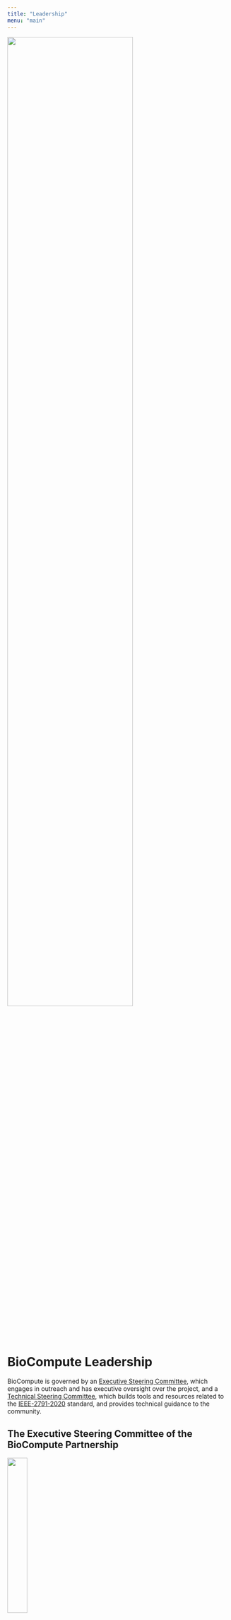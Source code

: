 ```yaml
---
title: "Leadership"
menu: "main"
---
```


<div class="col-lg-6 offset-lg-3 text-center">
<img src="/images/logo.about.png" class="img-fluid mx-auto d-block" width="75%" alt="">
</div>

<br>

# BioCompute Leadership

BioCompute is governed by an [Executive Steering Committee](#esc), which engages in outreach and has executive oversight over the project, and a [Technical Steering Committee](#tsc), which builds tools and resources related to the <a href="https://ieeexplore.ieee.org/abstract/document/8699141" class=regular target="_blank">IEEE-2791-2020</a> standard, and provides technical guidance to the community.

## <a name="esc"></a>The Executive Steering Committee of the BioCompute Partnership

<div class="row">

<div class="col-lg-4">
	
<div class="text-center">
<img src="/images/Mazumder.png" class="mx-auto d-block" width="30%" alt="">
<br>
Raja Mazumder (Chair)<br>
<span class=leadershipsubtitlecn>
<b>Associate Professor of Biochemistry and Molecular Medicine, School of Medicine and Health Sciences, George Washington University</b><br>
</span>
<span>
<small>
<i>Co-director of the McCormick Genomic and Proteomic Center</i><br>
<i>Co-developer of HIVE platform for bioinformatics</i><br>
<i>Co-founder of BioCompute</i><br>
</small>
</span>
<span>
Dr. Mazumder is an Associate Professor of Biochemistry and Molecular Medicine and Co-Director of The McCormick Genomic Proteomic Center at The George Washington University (GW). While working at National Center for Biotechnology Information (NCBI) at NIH, UniProt and Protein Information Resource (PIR), Dr. Mazumder worked closely with colleagues in developing international molecular biology resources and using these resources to identify therapeutics, diagnostics and vaccines targets. Through NIH, NSF, FDA and industry funding he is currently involved in genomic and bioinformatics research in cancer biology, glycobiology, metagenomics and NGS standards development. Dr. Mazumder is the PD/PI of High Performance Integrated Virtual Environment (HIVE). HIVE is approved for use in a regulatory environment at US FDA. In addition to his research activities he mentors Ph.D. and M.S. students and directs the Bioinformatics M.S. graduate program track at GW. Dr. Mazumder is a <a href="https://www.ncbi.nlm.nih.gov/pmc/articles/PMC5510742/">Co-author of the first BioCompute publication</a>.
</span>
</div>
</div>

<div class="col-lg-4">
<div class="text-center">
	<img src="/images/Goble.png" class="mx-auto d-block" width="30%" alt=""><br>
Carole Goble<br>
<b>Professor of Computer Science, University of Manchester</b><br>
</span>

<span>
<small>
<i>Leader eScience Group</i><br>
<i>Head of Node ELIXIR UK, Chair FAIRDOM Association e.V.</i><br>
<i>ExCo ELIXIR Interoperability Platform, Co-founder UK Software Sustainability Institute</i><br>
<i>Principle Investigator: Taverna WfMS, myExperiment.org workflow sharing site</i><br>
<i>Commander of the Order of the British Empire (2014)</i><br>
<i>Fellow of the Royal Academy of Engineering (2010)</i></br>
</small>
</span>
<br>
<p>
<span>
Professor Carole Goble CBE FREng FBCS CITP is Professor of Computer Science at The University of Manchester, UK. Over the past 25 years she has pursued research interests in the acceleration of scientific innovation through: distributed computing, workflows and automation; knowledge management and the Semantic Web; social, virtual environments; software engineering for scientific software; and new models of scholarship for data-intensive science. Since 2001 she has directed a large, mixed team of researchers, computational scientists and software engineers that specialize in e-Science. She is responsible for many widely used open source e-Science software and she has been a strong advocate for putting software innovations into real practice. She co-founded the UK's Open Middleware Infrastructure Institute and the Software Sustainability Institute UK.
<p>
She is leading activities in European e-Infrastructure for Life Sciences including Head of the UK's ELIXIR Node, ExCo of the ELIXIR Interoperability Platform; data/model management lead of the ESFRI's IBISBA and ISBE, coordinator of the FAIRDOM and Research Object initiatives and partner in the BioExcel Centre of Excellence. In 2008 she was awarded the Microsoft Jim Gray e-Science award for contributions to e-Science. Carole received a CBE in the Queen's New Years Honors 2014 for Services to Science.
</span>

</div>
</div>

<div class="col-lg-4">
	
<div class="text-center">
<img src="/images/Alterovitz.png" class="mx-auto d-block" width="30%" alt="">
<br>
Gil Alterovitz<br>
<b>Director at VA. AI. Biomedical informatics</b>
<span>
<small>

<i>Director, Biomedical Cybernetics</i><br>
<i>Core member, Children's Hospital Informatics Program</i><br>
<i>Co-chair, HL7 Genomics workgroup, Clino/pheno co-lead, "Data Exchange and Interoperability" subgroup, The Global Alliance for Genomics and Health (GA4GH)</i><br>
</small>
</span>

<br>

<span>
Dr. Alterovitz is Assistant Professor at Harvard Medical School and core faculty at the Computational Health Informatics Program at Boston Children's Hospital. He received his PhD in Electrical and Biomedical Engineering at MIT through the Harvard/MIT Division of Health Sciences and Technology.
<p>
Dr. Alterovitz brings to the program his unique expertise in the development of novel, interdisciplinary approaches in computational genomic and proteomics for biomedicine. He is PI of the TBResist Consortium, an international collaboration across 20 countries to collect and analyze genetic/phenotypic data on drug resistant tuberculosis using standardized analyses.  He also led the creation of the genomics portion of FHIR (SMART/FHIR Genomics) to standardize communication of clinical genomic information.  His work develops and applies integrative genomics via informatics. As a PI on a number of institutional projects he has excelled at managing international teams and yielding actionable, translational results from his research. Dr. Alterovitz has published over 60 peer-reviewed publications and has collaborated with investigators worldwide on his research endeavors.</span>
</div>
</div>

</div>

<div class="row">

<div class="col-lg-4">
	
<div class="text-center">
<img src="/images/Simonyan.png" class="mx-auto d-block" width="30%" alt="">
<br>
<span class=leadershipsubtitlecn>
Vahan Simonyan<br>
<b>Senior Director of Bioinformatics, CRISPR Therapeutics</b><br>
</span>

<span>
<small>
<i>Former Lead Scientist and Director of Bioinformatics at U.S. Food and Drug Administration</i><br>
<i>Co-developer of HIVE platform for bioinformatics</i><br>
<i>Co-founder of BioCompute</i><br>
</small>
</span>

<br>

<span>
Dr. Vahan Simonyan has a diverse academic background, with an MS in Physical Organic Chemistry, a Ph.D. in Quantum Physics and Mathematics, and post-doctoral training in Nanotechnology and Quantum Statistical Thermodynamics. He's authored over 60 publications on topics ranging from chemistry and genetics to physics and quantum mechanics, and served as a principal investigator on large national and international grants. In 2001, Dr. Simonyan began to focus his career on biotechnology and biomedical informatics. He has served as Lead Scientist, Principal Investigator, and the R&D Director of Bioinformatics for the U.S. Food and Drug Administration (FDA). As the Director, Dr. Simonyan developed and donated the codebase for the High-performance Integrated Virtual Environment (HIVE) as a mechanism to accept high throughput sequencing data at the FDA. It was in this capacity that he co-developed BioCompute.
<p>
Currently, Dr. Simonyan is the Senior Director of Bioinformatics at CRISPR Therapeutics, where he establishes data and process infrastructures for analysis of healthcare and biomedical information from diverse data-sources, in order to discover new genetic targets through the understanding of underlying molecular machinery in cells and control networks. He also serves as adjunct faculty at George Washington University, and has served as the Organizer and Chairman of international conferences on high throughput sequencing standardization. Dr. Simonyan is a <a href="https://www.ncbi.nlm.nih.gov/pmc/articles/PMC5510742/">Co-author of the first BioCompute publication</a>.
</span>
</div>
</div>

<div class="col-lg-4">
	
<div class="text-center">
<img src="/images/Dean.png" class="mx-auto d-block" width="30%" alt="">
<br>
Dennis Dean<br>
<span class=leadershipsubtitlecn>
<b>Director, Cambridge Office, Seven Bridges Genomics</b><br>
</span>

<span>
<small>
<i>Board of Directors, Biomedical Science Career Program</i><br>
</small>
</span>

<br>

<span>
Dr. Dennis A. Dean, II is a Director at Seven Bridges where he leads the Scientific Team in the Cambridge office and leads several national-scale genomic analysis projects.
<p>
Dr. Dean's oversight responsibilities includes system architects, engagement managers bioinformatics scientists and genomic data scientists. In this capacity, he is responsible for the success of his team members across commercial, government, and internal projects. He leads collaboration outreach with the US Food and Drug Administration (FDA), the US Department of Veteran Affairs Million Veteran Program (MVP), and oversee several projects with large pharmaceutical companies. 
<p>
Dr. Dean trained as a research fellow in medicine at the Harvard Medical School and Brigham and Women's Hospital in the Program for Sleep Epidemiology and the Program for Sleep and Cardiovascular Medicine. He earned his PhD in biomedical engineering and biotechnology and M.S. in computer science from the University of Massachusetts.  He earned his B.S. in computer science from SUNY, Empire State College. 
</span>
</div>
</div>

<div class="col-lg-4">
	
<div class="text-center">
<img src="/images/Goecks.png" class="mx-auto d-block" width="30%" alt="">
<br>
<span class=leadershipsubtitlecn>
Jeremy Goecks<br>
<b>Assistant Professor of Biomedical Engineering and Computational Biology, School of Medicine and Knight Cancer Institute, Oregon Health and Science University</b><br>
</span>

<span>
<small>
<i>Co-lead investigator of Galaxy Project</i><br>
<i>Presidential Fellowship, Georgia Institute of Technology</i><br>
</small>
</span>

<br>

<span>
Jeremy is an expert in computational biomedicine and has made contributions in many areas of bioinformatics and computational science, including genome and proteome analysis methods, cancer informatics, scientific computing infrastructure, machine learning, and user interfaces and visualization. He has more than 15 years of computational science experience and has spent the last 10 years developing algorithms, software, and infrastructure for biomedical data science. Jeremy is a lead investigator for the Galaxy platform (<a href="http://galaxyproject.org">http://galaxyproject.org</a>), a Web-based system for analyzing biomedical data that is used by thousands of scientists throughout the world. As a lead Galaxy investigator, he participates in Galaxy at all levels: strategic planning, architecting scalable systems for large analysis projects, leading the development of new software components, and implementing and benchmarking best-practice analysis pipelines. Jeremy directs informatics for precision oncology at Oregon Health and Science University (OHSU). In this work, he leads a team developing computational systems for processing, storing, modeling, and visualizing clinical, imaging, and omics data for (1) treating cancer using combination therapies adapted over time; and (2) discovering and understanding mechanisms of resistance and priming in cancer. He is PI/co-PI on several resource and research grants for NCI, NHGRI, and NSF focused on genome informatics, cancer informatics, and precision oncology. Dr. Goecks is a <a href="https://www.ncbi.nlm.nih.gov/pmc/articles/PMC5510742/">co-author of the first BioCompute publication</a>.</span>

</div>
</div>

</div>

<div class="row">

<div class="col-lg-4">
	
<div class="text-center">
<img src="/images/Keeney.png" class="mx-auto d-block" width="30%" alt="">
<br>
Jonathon Keeney, Managing Director<br>
<span class=leadershipsubtitlecn>
<b>Senior Program Manager, R&D, George Washington University</b><br>
</span>

<span>
<small>
<i>BioCompute Lead</i><br>
<i>Public Prive Partnership Specialist</i><br>
</small>
</span>

<br>

<span>
Dr. Keeney's academic experience is cross disciplinary at the intersection of neuroscience and genomics. Work with Jim Sikela at the University of Colorado investigated the functional role of copy number genomics in the evolutionary expansion of the primate brain, where he was a Coleman Institute for
Cognitive Disability Fellow, and a student at Woods Hole Marine Biological Laboratory. He has experience in functional genomics and designing bioinformatic analyses, including novel experimental design for bioinformatic data collection. 
<p>
Dr. Keeney has also worked in the private sector as a Technical Specialist for a patent law firm in Denver, Colorado, as a startup cofounder, and as Director of Complex Visualization for a medical device company. He has been an invited author to a live discussion with Digg Dialog, and a judge for a startup pitch competition. During this time, he maintained strong connections to academia, and assisted with the establishment and development of three different public private partnerships. He brings experience in both the academic and private sectors in his current role, in which he leads multiple initiatives. Most notably, Dr. Keeney currently drives the creation of a public-private partnership around BioCompute, leads the development of the BioCompute project into a <a href="http://sites.ieee.org/sagroups-2791/">formal IEEE standard</a>, and serves as the Managing Director for the Executive Steering Committee of the BioCompute Partnership. In this role, he leads project outreach, coordinates workshops with the high throughput sequencing and broader communities, and moderates discussion in both the public and private spaces to make BioCompute meet the needs of all stakeholders.
</div>
</div>

</div>

## <a name="tsc"></a>The Technical Steering Committee of the BioCompute Partnership
